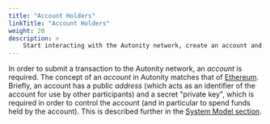 ```yaml
---
title: "Account Holders"
linkTitle: "Account Holders"
weight: 20
description: >
    Start interacting with the Autonity network, create an account and fund it to issue simple transactions.
---
```


In order to submit a transaction to the Autonity network, an _account_ is required.  The concept of an _account_ in Autonity matches that of [Ethereum](https://ethereum.org/en/developer/docs/accounts/).  Briefly, an account has a public _address_ (which acts as an identifier of the account for use by other participants) and a secret "private key", which is required in order to control the account (and in particular to spend funds held by the account).  This is described further in the [System Model section](/concepts/system-model/#accounts---eoa-and-contract).
